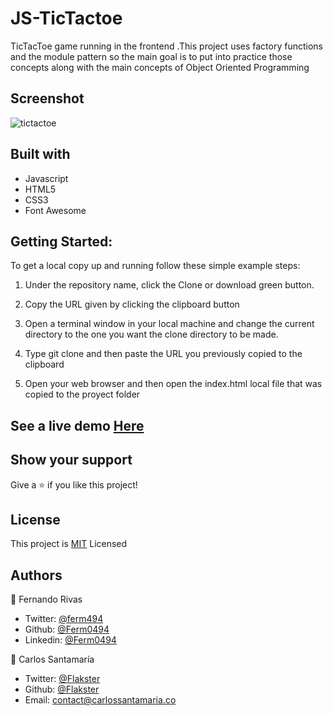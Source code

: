 # JS-TicTactoe
TicTacToe game running in the frontend .This project uses factory functions and the module pattern so the main goal is to put into practice those concepts along with the main concepts of Object Oriented Programming
## Screenshot

![tictactoe](https://user-images.githubusercontent.com/53324035/88214047-2846c300-cc1f-11ea-9805-08e15f34a513.png)

## Built with

  * Javascript
  * HTML5
  * CSS3
  * Font Awesome
  
## Getting Started:

To get a local copy up and running follow these simple example steps:

1. Under the repository name, click the Clone or download green button.

2. Copy the URL given by clicking the clipboard button

3. Open a terminal window in your local machine and change the current directory to the one you
   want the clone directory to be made.

4. Type  git clone and then paste the URL you previously copied to the clipboard

5. Open your web browser and then open the index.html local file that was copied to the proyect folder

## See a live demo [Here](https://nifty-heisenberg-ed5945.netlify.app/)

## Show your support
Give a ⭐️ if you like this project!
 
## License
This project is [MIT](https://github.com/Flakster/JS-TicTacToe/blob/master/LICENSE) Licensed

## Authors
👤 Fernando Rivas

* Twitter: [@ferm494](https://twitter.com/ferm494)
* Github: [@Ferm0494](https://github.com/Ferm0494)
* Linkedin: [@Ferm0494](https://www.linkedin.com/in/ferm0494/)

👤 Carlos Santamaría

* Twitter: [@Flakster](https://twitter.com/Flakster )
* Github: [@Flakster](https://github.com/Flakster)
* Email: contact@carlossantamaria.co
